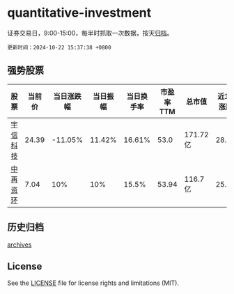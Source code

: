 # quantitative-investment

证券交易日，9:00-15:00，每半时抓取一次数据，按天[归档](archives)。

`更新时间：2024-10-22 15:37:38 +0800`

## 强势股票

|股票|当前价|当日涨跌幅|当日振幅|当日换手率|市盈率TTM|总市值|近10日涨跌幅|
|----|----|----|----|----|----|----|----|
|[宇信科技](https://xueqiu.com/S/SZ300674)|24.39|-11.05%|11.42%|16.61%|53.0|171.72亿|28.37%|
|[中再资环](https://xueqiu.com/S/SH600217)|7.04|10%|10%|15.5%|53.94|116.7亿|25.04%|

## 历史归档

[archives](archives)

## License

See the [LICENSE](LICENSE) file for license rights and limitations (MIT).